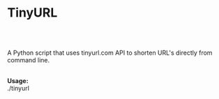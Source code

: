 <b><h1>TinyURL</h1><br><br></b>

A Python script that uses tinyurl.com API to shorten URL's directly from command line.<br><br>

<b>Usage:</b><br>
./tinyurl <URL>


